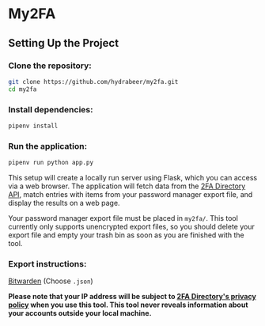 # My2FA
## Setting Up the Project
### Clone the repository:

```bash
git clone https://github.com/hydrabeer/my2fa.git
cd my2fa
```
### Install dependencies:

```bash
pipenv install
```
### Run the application:

```bash
pipenv run python app.py
```

This setup will create a locally run server using Flask, which you can access via a web browser. The application will fetch data from the [2FA Directory API](https://2fa.directory/api/), match entries with items from your password manager export file, and display the results on a web page.

Your password manager export file must be placed in `my2fa/`. This tool currently only supports unencrypted export files, so you should delete your export file and empty your trash bin as soon as you are finished with the tool.

### Export instructions:
[Bitwarden](https://bitwarden.com/learning/passwordmanager-how-to-export-your-bitwarden-vault/) (Choose `.json`)

**Please note that your IP address will be subject to [2FA Directory's privacy policy](https://2fa.directory/privacy/) when you use this tool. This tool never reveals information about your accounts outside your local machine.**

